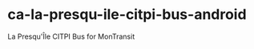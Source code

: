 ca-la-presqu-ile-citpi-bus-android
==================================

La Presqu'Île CITPI Bus for MonTransit
